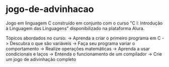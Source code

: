# jogo-de-advinhacao
Jogo em linguagem C construído em conjunto com o curso "C I: Introdução à Linguagem das Linguagens"  disponibilizado na plataforma Alura. 

Tópicos abordados no curso:
-> Aprenda a criar o primeiro programa em C
-> Descubra o que são variáveis
-> Faça seu programa variar o comportamento
-> Realize operações matemáticas
-> Aprenda a usar condicionais e laços
-> Entenda o funcionamento de um compilador
-> Crie um jogo de adivinhação completo
